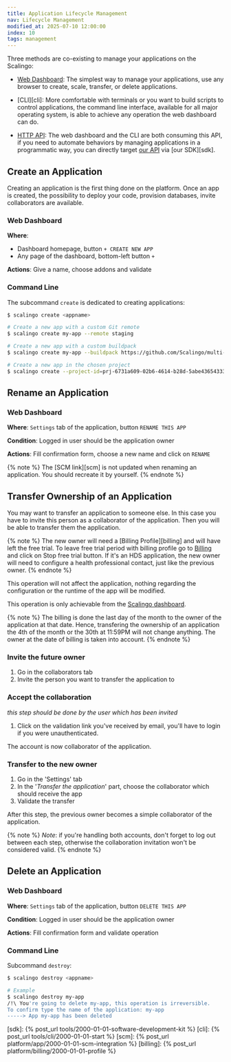 ```yaml
---
title: Application Lifecycle Management
nav: Lifecycle Management
modified_at: 2025-07-10 12:00:00
index: 10
tags: management
---
```


Three methods are co-existing to manage your applications on the Scalingo:

- [Web Dashboard][dashboard]: The simplest way to manage your applications, use
  any browser to create, scale, transfer, or delete applications.

- [CLI][cli]: More comfortable with terminals or you want to build scripts to
  control applications, the command line interface, available for all major
  operating system, is able to achieve any operation the web dashboard can do.

- [HTTP API][api]: The web dashboard and the CLI are both consuming this API,
  if you need to automate behaviors by managing applications in a programmatic
  way, you can directly target [our API][api] via [our SDK][sdk].

## Create an Application

Creating an application is the first thing done on the platform. Once an app is
created, the possibility to deploy your code, provision databases, invite
collaborators are available.

### Web Dashboard

**Where**:
* Dashboard homepage, button `+ CREATE NEW APP`
* Any page of the dashboard, bottom-left button `+`

**Actions**: Give a name, choose addons and validate

### Command Line

The subcommand `create` is dedicated to creating applications:

```bash
$ scalingo create <appname>

# Create a new app with a custom Git remote
$ scalingo create my-app --remote staging

# Create a new app with a custom buildpack
$ scalingo create my-app --buildpack https://github.com/Scalingo/multi-buildpack

# Create a new app in the chosen project
$ scalingo create --project-id=prj-6731a609-02b6-4614-b28d-5abe43654333 my-app
```

## Rename an Application

### Web Dashboard

**Where**: `Settings` tab of the application, button `RENAME THIS APP`

**Condition**: Logged in user should be the application owner

**Actions**: Fill confirmation form, choose a new name and click on `RENAME`

{% note %}
The [SCM link][scm] is not updated when renaming an application. You should
recreate it by yourself.
{% endnote %}

## Transfer Ownership of an Application

You may want to transfer an application to someone else. In this case you have to
invite this person as a collaborator of the application. Then you will be able to
transfer them the application.

{% note %}
The new owner will need a [Billing Profile][billing] and will have left the free trial. To leave free trial period with billing profile go to [Billing][dashboard-billing] and click on Stop free trial button.
If it's an HDS application, the new owner will need to configure a health professional contact, just like the previous owner.
{% endnote %}

This operation will not affect the application, nothing regarding the configuration
or the runtime of the app will be modified.

This operation is only achievable from the [Scalingo dashboard][dashboard].

{% note %}
  The billing is done the last day of the month to the owner of the application at that date. Hence,
  transfering the ownership of an application the 4th of the month or the 30th at 11:59PM will not
  change anything. The owner at the date of billing is taken into account.
{% endnote %}

### Invite the future owner

1. Go in the collaborators tab
2. Invite the person you want to transfer the application to

### Accept the collaboration

*this step should be done by the user which has been invited*

1. Click on the validation link you've received by email, you'll have to login if you were unauthenticated.

The account is now collaborator of the application.

### Transfer to the new owner

1. Go in the 'Settings' tab
2. In the '*Transfer the application*' part, choose the collaborator which should receive the app
3. Validate the transfer

After this step, the previous owner becomes a simple collaborator of the application.

{% note %}
  *Note*: if you're handling both accounts, don't forget to log out between each step, otherwise the
  collaboration invitation won't be considered valid.
{% endnote %}

## Delete an Application

### Web Dashboard

**Where**: `Settings` tab of the application, button `DELETE THIS APP`

**Condition**: Logged in user should be the application owner

**Actions**: Fill confirmation form and validate operation

### Command Line

Subcommand `destroy`:

```bash
$ scalingo destroy <appname>

# Example
$ scalingo destroy my-app
/!\ You're going to delete my-app, this operation is irreversible.
To confirm type the name of the application: my-app
-----> App my-app has been deleted
```


[dashboard]: https://dashboard.scalingo.com
[dashboard-billing]: https://dashboard.scalingo.com/billing
[api]: https://developers.scalingo.com

[sdk]: {% post_url tools/2000-01-01-software-development-kit %}
[cli]: {% post_url tools/cli/2000-01-01-start %}
[scm]: {% post_url platform/app/2000-01-01-scm-integration %}
[billing]: {% post_url platform/billing/2000-01-01-profile %}
